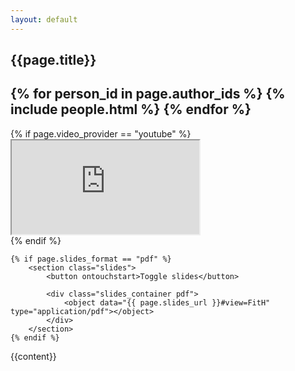 ```yaml
---
layout: default
---
```

<div class="video_page">
	<section class="details">
		<h1>{{page.title}}</h1>
		<h2>
			{% for person_id in page.author_ids %}
				{% include people.html %}
			{% endfor %}
		</h2>
	</section>
	<section class="video">
		{% if page.video_provider == "youtube" %}
			<div class="video_container">
				<iframe src="http://youtube.com/embed/{{ page.video_id }}?showinfo=0&autohide=1"></iframe>
			</div>
		{% endif %}
	</section>

	{% if page.slides_format == "pdf" %}
		<section class="slides">
			<button ontouchstart>Toggle slides</button>
			
			<div class="slides_container pdf">
				<object data="{{ page.slides_url }}#view=FitH" type="application/pdf"></object>
			</div>
		</section>
	{% endif %}

</div>

{{content}}
